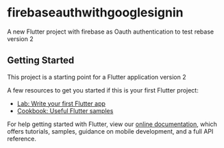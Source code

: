 # firebaseauthwithgooglesignin


A new Flutter project with firebase as Oauth authentication to test rebase version 2 

## Getting Started

This project is a starting point for a Flutter application version 2 

A few resources to get you started if this is your first Flutter project:

- [Lab: Write your first Flutter app](https://flutter.io/docs/get-started/codelab)
- [Cookbook: Useful Flutter samples](https://flutter.io/docs/cookbook)

For help getting started with Flutter, view our 
[online documentation](https://flutter.io/docs), which offers tutorials, 
samples, guidance on mobile development, and a full API reference.
